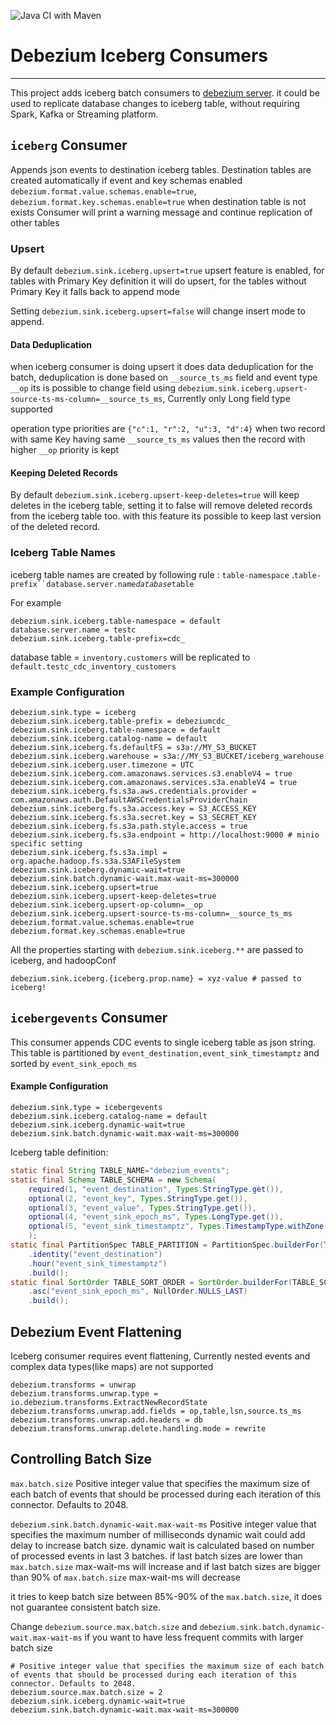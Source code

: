 ![Java CI with Maven](https://github.com/memiiso/debezium-server-iceberg/workflows/Java%20CI%20with%20Maven/badge.svg?branch=master)

# Debezium Iceberg Consumers

-----
This project adds iceberg batch consumers
to [debezium server](https://debezium.io/documentation/reference/operations/debezium-server.html). it could be used to
replicate database changes to iceberg table, without requiring Spark, Kafka or Streaming platform.

## `iceberg` Consumer

Appends json events to destination iceberg tables. Destination tables are created automatically if event and key schemas
enabled `debezium.format.value.schemas.enable=true`, `debezium.format.key.schemas.enable=true`
when destination table is not exists Consumer will print a warning message and continue replication of other tables

### Upsert

By default `debezium.sink.iceberg.upsert=true` upsert feature is enabled, for tables with Primary Key definition it will
do upsert, for the tables without Primary Key it falls back to append mode

Setting `debezium.sink.iceberg.upsert=false` will change insert mode to append.

#### Data Deduplication

when iceberg consumer is doing upsert it does data deduplication for the batch, deduplication is done based
on `__source_ts_ms` field and event type `__op`
its is possible to change field using `debezium.sink.iceberg.upsert-source-ts-ms-column=__source_ts_ms`, Currently only
Long field type supported

operation type priorities are `{"c":1, "r":2, "u":3, "d":4}` when two record with same Key having same `__source_ts_ms`
values then the record with higher `__op` priority is kept

#### Keeping Deleted Records

By default `debezium.sink.iceberg.upsert-keep-deletes=true` will keep deletes in the iceberg table, setting it to false
will remove deleted records from the iceberg table too. with this feature its possible to keep last version of the
deleted record.

### Iceberg Table Names

iceberg table names are created by following rule : `table-namespace`
.`table-prefix``database.server.name`_`database`_`table`

For example

```properties
debezium.sink.iceberg.table-namespace = default
database.server.name = testc
debezium.sink.iceberg.table-prefix=cdc_
```

database table = `inventory.customers` will be replicated to `default.testc_cdc_inventory_customers`

### Example Configuration

```properties
debezium.sink.type = iceberg
debezium.sink.iceberg.table-prefix = debeziumcdc_
debezium.sink.iceberg.table-namespace = default
debezium.sink.iceberg.catalog-name = default
debezium.sink.iceberg.fs.defaultFS = s3a://MY_S3_BUCKET
debezium.sink.iceberg.warehouse = s3a://MY_S3_BUCKET/iceberg_warehouse
debezium.sink.iceberg.user.timezone = UTC
debezium.sink.iceberg.com.amazonaws.services.s3.enableV4 = true
debezium.sink.iceberg.com.amazonaws.services.s3a.enableV4 = true
debezium.sink.iceberg.fs.s3a.aws.credentials.provider = com.amazonaws.auth.DefaultAWSCredentialsProviderChain
debezium.sink.iceberg.fs.s3a.access.key = S3_ACCESS_KEY
debezium.sink.iceberg.fs.s3a.secret.key = S3_SECRET_KEY
debezium.sink.iceberg.fs.s3a.path.style.access = true
debezium.sink.iceberg.fs.s3a.endpoint = http://localhost:9000 # minio specific setting
debezium.sink.iceberg.fs.s3a.impl = org.apache.hadoop.fs.s3a.S3AFileSystem
debezium.sink.iceberg.dynamic-wait=true
debezium.sink.batch.dynamic-wait.max-wait-ms=300000
debezium.sink.iceberg.upsert=true
debezium.sink.iceberg.upsert-keep-deletes=true
debezium.sink.iceberg.upsert-op-column=__op
debezium.sink.iceberg.upsert-source-ts-ms-column=__source_ts_ms
debezium.format.value.schemas.enable=true
debezium.format.key.schemas.enable=true
```

All the properties starting with `debezium.sink.iceberg.**` are passed to iceberg, and hadoopConf

```properties
debezium.sink.iceberg.{iceberg.prop.name} = xyz-value # passed to iceberg!
```

## `icebergevents` Consumer

This consumer appends CDC events to single iceberg table as json string. This table is partitioned
by `event_destination,event_sink_timestamptz` and sorted by `event_sink_epoch_ms`

#### Example Configuration

````properties
debezium.sink.type = icebergevents
debezium.sink.iceberg.catalog-name = default
debezium.sink.iceberg.dynamic-wait=true
debezium.sink.batch.dynamic-wait.max-wait-ms=300000
````

Iceberg table definition:

```java
static final String TABLE_NAME="debezium_events";
static final Schema TABLE_SCHEMA = new Schema(
    required(1, "event_destination", Types.StringType.get()),
    optional(2, "event_key", Types.StringType.get()),
    optional(3, "event_value", Types.StringType.get()),
    optional(4, "event_sink_epoch_ms", Types.LongType.get()),
    optional(5, "event_sink_timestamptz", Types.TimestampType.withZone())
    );
static final PartitionSpec TABLE_PARTITION = PartitionSpec.builderFor(TABLE_SCHEMA)
    .identity("event_destination")
    .hour("event_sink_timestamptz")
    .build();
static final SortOrder TABLE_SORT_ORDER = SortOrder.builderFor(TABLE_SCHEMA)
    .asc("event_sink_epoch_ms", NullOrder.NULLS_LAST)
    .build();
```

## Debezium Event Flattening

Iceberg consumer requires event flattening, Currently nested events and complex data types(like maps) are not supported

```properties
debezium.transforms = unwrap
debezium.transforms.unwrap.type = io.debezium.transforms.ExtractNewRecordState
debezium.transforms.unwrap.add.fields = op,table,lsn,source.ts_ms
debezium.transforms.unwrap.add.headers = db
debezium.transforms.unwrap.delete.handling.mode = rewrite
```

## Controlling Batch Size

`max.batch.size` Positive integer value that specifies the maximum size of each batch of events that should be processed
during each iteration of this connector. Defaults to 2048.

`debezium.sink.batch.dynamic-wait.max-wait-ms` Positive integer value that specifies the maximum number of milliseconds
dynamic wait could add delay to increase batch size. dynamic wait is calculated based on number of processed events in
last 3 batches. if last batch sizes are lower than `max.batch.size` max-wait-ms will increase and if last batch sizes
are bigger than 90% of `max.batch.size` max-wait-ms will decrease

it tries to keep batch size between 85%-90% of the `max.batch.size`, it does not guarantee consistent batch size.

Change `debezium.source.max.batch.size` and `debezium.sink.batch.dynamic-wait.max-wait-ms` if you want to have less
frequent commits with larger batch size

```properties
# Positive integer value that specifies the maximum size of each batch of events that should be processed during each iteration of this connector. Defaults to 2048.
debezium.source.max.batch.size = 2
debezium.sink.iceberg.dynamic-wait=true
debezium.sink.batch.dynamic-wait.max-wait-ms=300000
```